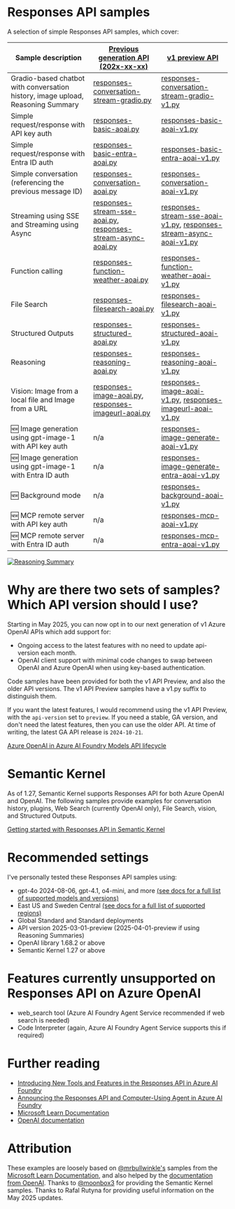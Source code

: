 # Responses API samples
A selection of simple Responses API samples, which cover:

| Sample description                                                                 | [Previous generation API (202x-xx-xx)](#why-are-there-two-sets-of-samples-which-api-version-should-i-use) | [v1 preview API](#why-are-there-two-sets-of-samples-which-api-version-should-i-use)                  |
| ------------------------------------------------------------------------------- | ----------------------------------------------------------------------------------------------------------------------------------------------- | ------------------------------------------------------------------------------------------------------------------------------------------ |
| Gradio-based chatbot with conversation history, image upload, Reasoning Summary | [responses-conversation-stream-gradio.py](responses-conversation-stream-gradio.py)                                                              | [responses-conversation-stream-gradio-v1.py](responses-conversation-stream-gradio-v1.py)                                                   |
| Simple request/response with API key auth                                                        | [responses-basic-aoai.py](responses-basic-aoai.py)                                                                                              | [responses-basic-aoai-v1.py](responses-basic-aoai-v1.py)                                                                                   |
| Simple request/response with Entra ID auth                                                        | [responses-basic-entra-aoai.py](responses-basic-entra-aoai.py)                                                                                              | [responses-basic-entra-aoai-v1.py](responses-basic-entra-aoai-v1.py)                                                                                   |
| Simple conversation (referencing the previous message ID)                       | [responses-conversation-aoai.py](responses-conversation-aoai.py)                                                                                | [responses-conversation-aoai-v1.py](responses-conversation-aoai-v1.py)                                                                     |
| Streaming using SSE and Streaming using Async                                   | [responses-stream-sse-aoai.py](responses-stream-sse-aoai.py), [responses-stream-async-aoai.py](responses-stream-async-aoai.py)                  | [responses-stream-sse-aoai-v1.py](responses-stream-sse-aoai-v1.py), [responses-stream-async-aoai-v1.py](responses-stream-async-aoai-v1.py) |
| Function calling                                                                | [responses-function-weather-aoai.py](responses-function-weather-aoai.py)                                                                        | [responses-function-weather-aoai-v1.py](responses-function-weather-aoai-v1.py)                                                             |
| File Search                                                                     | [responses-filesearch-aoai.py](responses-filesearch-aoai.py)                                                                                    | [responses-filesearch-aoai-v1.py](responses-filesearch-aoai-v1.py)                                                                         |
| Structured Outputs                                                              | [responses-structured-aoai.py](responses-structured-aoai.py)                                                                                    | [responses-structured-aoai-v1.py](responses-structured-aoai-v1.py)                                                                         |
| Reasoning                                                                       | [responses-reasoning-aoai.py](responses-reasoning-aoai.py)                                                                                      | [responses-reasoning-aoai-v1.py](responses-reasoning-aoai-v1.py)                                                                           |
| Vision: Image from a local file and Image from a URL                            | [responses-image-aoai.py](responses-image-aoai.py), [responses-imageurl-aoai.py](responses-imageurl-aoai.py)                                    | [responses-image-aoai-v1.py](responses-image-aoai-v1.py), [responses-imageurl-aoai-v1.py](responses-imageurl-aoai-v1.py)                   |
| 🆕 Image generation using gpt-image-1 with API key auth                         | n/a                                                                                                                                             | [responses-image-generate-aoai-v1.py](responses-image-generate-aoai-v1.py)                                                                 |
| 🆕 Image generation using gpt-image-1 with Entra ID auth                        | n/a                                                                                                                                             | [responses-image-generate-entra-aoai-v1.py](responses-image-generate-entra-aoai-v1.py)                                                     |
| 🆕 Background mode                                                              | n/a                                                                                                                                             | [responses-background-aoai-v1.py](responses-background-aoai-v1.py)                                                                         |
| 🆕 MCP remote server with API key auth                                                               | n/a                                                                                                                                             | [responses-mcp-aoai-v1.py](responses-mcp-aoai-v1.py)                                                                         |
| 🆕 MCP remote server with Entra ID auth                                                            | n/a                                                                                                                                             | [responses-mcp-entra-aoai-v1.py](responses-mcp-entra-aoai-v1.py)                                                                         |

[![Reasoning Summary](https://github.com/user-attachments/assets/9e1ab1b8-8c3d-4ccf-911e-3c7711abe947)](responses-conversation-stream-gradio.py)

# Why are there two sets of samples? Which API version should I use?
Starting in May 2025, you can now opt in to our next generation of v1 Azure OpenAI APIs which add support for:
- Ongoing access to the latest features with no need to update api-version each month.
- OpenAI client support with minimal code changes to swap between OpenAI and Azure OpenAI when using key-based authentication.

Code samples have been provided for both the v1 API Preview, and also the older API versions. The v1 API Preview samples have a v1.py suffix to distinguish them.

If you want the latest features, I would recommend using the v1 API Preview, with the `api-version` set to `preview`.
If you need a stable, GA version, and don't need the latest features, then you can use the older API. At time of writing, the latest GA API release is `2024-10-21`.

[Azure OpenAI in Azure AI Foundry Models API lifecycle](https://learn.microsoft.com/en-us/azure/ai-services/openai/api-version-lifecycle?tabs=key#api-evolution)

# Semantic Kernel 
As of 1.27, Semantic Kernel supports Responses API for both Azure OpenAI and OpenAI. The following samples provide examples for conversation history, plugins, Web Search (currently OpenAI only), File Search, vision, and Structured Outputs.

[Getting started with Responses API in Semantic Kernel](https://github.com/microsoft/semantic-kernel/tree/main/python/samples/getting_started_with_agents/openai_responses)

# Recommended settings

I've personally tested these Responses API samples using:

- gpt-4o 2024-08-06, gpt-4.1, o4-mini, and more [(see docs for a full list of supported models and versions)](https://learn.microsoft.com/azure/ai-services/openai/how-to/responses?tabs=python-secure#model-support)
- East US and Sweden Central [(see docs for a full list of supported regions)](https://learn.microsoft.com/azure/ai-services/openai/how-to/responses?tabs=python-secure#region-availability)
- Global Standard and Standard deployments
- API version 2025-03-01-preview (2025-04-01-preview if using Reasoning Summaries)
- OpenAI library 1.68.2 or above
- Semantic Kernel 1.27 or above

# Features currently unsupported on Responses API on Azure OpenAI
- web_search tool (Azure AI Foundry Agent Service recommended if web search is needed)
- Code Interpreter (again, Azure AI Foundry Agent Service supports this if required)

# Further reading
- [Introducing New Tools and Features in the Responses API in Azure AI Foundry](https://devblogs.microsoft.com/foundry/introducing-new-tools-and-features-in-the-responses-api-in-azure-ai-foundry/)
- [Announcing the Responses API and Computer-Using Agent in Azure AI Foundry](https://azure.microsoft.com/blog/announcing-the-responses-api-and-computer-using-agent-in-azure-ai-foundry/)
- [Microsoft Learn Documentation](https://learn.microsoft.com/azure/ai-services/openai/how-to/responses)
- [OpenAI documentation](https://platform.openai.com/docs/api-reference/responses/create)

# Attribution
These examples are loosely based on [@mrbullwinkle's](https://github.com/mrbullwinkle) samples from the [Microsoft Learn Documentation](https://learn.microsoft.com/azure/ai-services/openai/how-to/responses), and also helped by the [documentation from OpenAI](https://platform.openai.com/docs/api-reference/responses/create). Thanks to [@moonbox3](https://github.com/moonbox3) for providing the Semantic Kernel samples. Thanks to Rafal Rutyna for providing useful information on the May 2025 updates.
